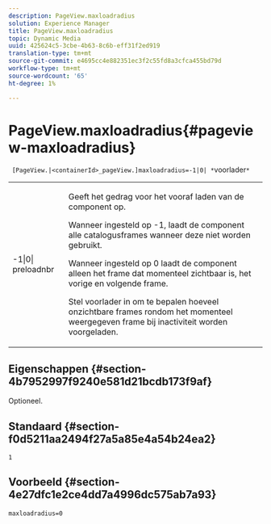 ```yaml
---
description: PageView.maxloadradius
solution: Experience Manager
title: PageView.maxloadradius
topic: Dynamic Media
uuid: 425624c5-3cbe-4b63-8c6b-eff31f2ed919
translation-type: tm+mt
source-git-commit: e4695cc4e882351ec3f2c55fd8a3cfca455bd79d
workflow-type: tm+mt
source-wordcount: '65'
ht-degree: 1%

---
```



# PageView.maxloadradius{#pageview-maxloadradius}

` [PageView.|<containerId>_pageView.]maxloadradius=-1|0| *`voorlader`*`

<table id="table_985ADD6C9BD04C629A84C9C625CCCFEB"> 
 <tbody> 
  <tr> 
   <td colname="col1"> <p><span class="codeph">-1|0|<span class="varname"> preloadnbr</span></span> </p> </td> 
   <td colname="col2"> <p>Geeft het gedrag voor het vooraf laden van de component op. </p> <p>Wanneer ingesteld op <span class="codeph"> -1</span>, laadt de component alle catalogusframes wanneer deze niet worden gebruikt. </p> <p> Wanneer ingesteld op <span class="codeph"> 0</span> laadt de component alleen het frame dat momenteel zichtbaar is, het vorige en volgende frame. </p> <p>Stel <span class="codeph"><span class="varname"> voorlader</span></span> in om te bepalen hoeveel onzichtbare frames rondom het momenteel weergegeven frame bij inactiviteit worden voorgeladen. </p> </td> 
  </tr> 
 </tbody> 
</table>

## Eigenschappen {#section-4b7952997f9240e581d21bcdb173f9af}

Optioneel.

## Standaard {#section-f0d5211aa2494f27a5a85e4a54b24ea2}

`1`

## Voorbeeld {#section-4e27dfc1e2ce4dd7a4996dc575ab7a93}

`maxloadradius=0`
